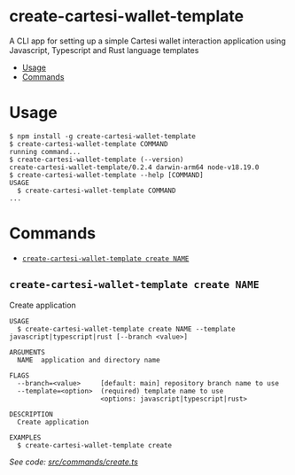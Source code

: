 create-cartesi-wallet-template
=================

A CLI app for setting up a simple Cartesi wallet interaction application using Javascript, Typescript and Rust language templates

<!-- toc -->
* [Usage](#usage)
* [Commands](#commands)
<!-- tocstop -->
# Usage
<!-- usage -->
```sh-session
$ npm install -g create-cartesi-wallet-template
$ create-cartesi-wallet-template COMMAND
running command...
$ create-cartesi-wallet-template (--version)
create-cartesi-wallet-template/0.2.4 darwin-arm64 node-v18.19.0
$ create-cartesi-wallet-template --help [COMMAND]
USAGE
  $ create-cartesi-wallet-template COMMAND
...
```
<!-- usagestop -->
# Commands
<!-- commands -->
* [`create-cartesi-wallet-template create NAME`](#create-cartesi-wallet-template-create-name)

## `create-cartesi-wallet-template create NAME`

Create application

```
USAGE
  $ create-cartesi-wallet-template create NAME --template javascript|typescript|rust [--branch <value>]

ARGUMENTS
  NAME  application and directory name

FLAGS
  --branch=<value>     [default: main] repository branch name to use
  --template=<option>  (required) template name to use
                       <options: javascript|typescript|rust>

DESCRIPTION
  Create application

EXAMPLES
  $ create-cartesi-wallet-template create
```

_See code: [src/commands/create.ts](https://github.com/gr4yha7/cartesi-hackathon/blob/v0.2.4/src/commands/create.ts)_
<!-- commandsstop -->
